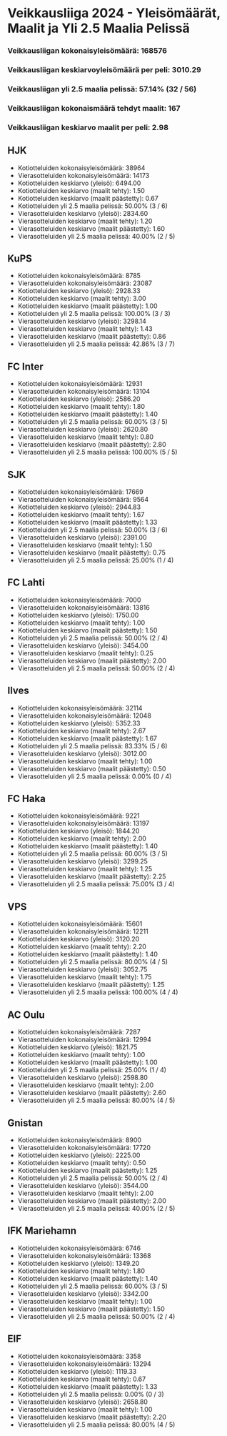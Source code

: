 # Veikkausliiga 2024 - Yleisömäärät, Maalit ja Yli 2.5 Maalia Pelissä

### Veikkausliigan kokonaisyleisömäärä: 168576
### Veikkausliigan keskiarvoyleisömäärä per peli: 3010.29
### Veikkausliigan yli 2.5 maalia pelissä: 57.14% (32 / 56)
### Veikkausliigan kokonaismäärä tehdyt maalit: 167
### Veikkausliigan keskiarvo maalit per peli: 2.98

## HJK
- Kotiotteluiden kokonaisyleisömäärä: 38964
- Vierasotteluiden kokonaisyleisömäärä: 14173
- Kotiotteluiden keskiarvo (yleisö): 6494.00
- Kotiotteluiden keskiarvo (maalit tehty): 1.50
- Kotiotteluiden keskiarvo (maalit päästetty): 0.67
- Kotiotteluiden yli 2.5 maalia pelissä: 50.00% (3 / 6)
- Vierasotteluiden keskiarvo (yleisö): 2834.60
- Vierasotteluiden keskiarvo (maalit tehty): 1.20
- Vierasotteluiden keskiarvo (maalit päästetty): 1.60
- Vierasotteluiden yli 2.5 maalia pelissä: 40.00% (2 / 5)

## KuPS
- Kotiotteluiden kokonaisyleisömäärä: 8785
- Vierasotteluiden kokonaisyleisömäärä: 23087
- Kotiotteluiden keskiarvo (yleisö): 2928.33
- Kotiotteluiden keskiarvo (maalit tehty): 3.00
- Kotiotteluiden keskiarvo (maalit päästetty): 1.00
- Kotiotteluiden yli 2.5 maalia pelissä: 100.00% (3 / 3)
- Vierasotteluiden keskiarvo (yleisö): 3298.14
- Vierasotteluiden keskiarvo (maalit tehty): 1.43
- Vierasotteluiden keskiarvo (maalit päästetty): 0.86
- Vierasotteluiden yli 2.5 maalia pelissä: 42.86% (3 / 7)

## FC Inter
- Kotiotteluiden kokonaisyleisömäärä: 12931
- Vierasotteluiden kokonaisyleisömäärä: 13104
- Kotiotteluiden keskiarvo (yleisö): 2586.20
- Kotiotteluiden keskiarvo (maalit tehty): 1.80
- Kotiotteluiden keskiarvo (maalit päästetty): 1.40
- Kotiotteluiden yli 2.5 maalia pelissä: 60.00% (3 / 5)
- Vierasotteluiden keskiarvo (yleisö): 2620.80
- Vierasotteluiden keskiarvo (maalit tehty): 0.80
- Vierasotteluiden keskiarvo (maalit päästetty): 2.80
- Vierasotteluiden yli 2.5 maalia pelissä: 100.00% (5 / 5)

## SJK
- Kotiotteluiden kokonaisyleisömäärä: 17669
- Vierasotteluiden kokonaisyleisömäärä: 9564
- Kotiotteluiden keskiarvo (yleisö): 2944.83
- Kotiotteluiden keskiarvo (maalit tehty): 1.67
- Kotiotteluiden keskiarvo (maalit päästetty): 1.33
- Kotiotteluiden yli 2.5 maalia pelissä: 50.00% (3 / 6)
- Vierasotteluiden keskiarvo (yleisö): 2391.00
- Vierasotteluiden keskiarvo (maalit tehty): 1.50
- Vierasotteluiden keskiarvo (maalit päästetty): 0.75
- Vierasotteluiden yli 2.5 maalia pelissä: 25.00% (1 / 4)

## FC Lahti
- Kotiotteluiden kokonaisyleisömäärä: 7000
- Vierasotteluiden kokonaisyleisömäärä: 13816
- Kotiotteluiden keskiarvo (yleisö): 1750.00
- Kotiotteluiden keskiarvo (maalit tehty): 1.00
- Kotiotteluiden keskiarvo (maalit päästetty): 1.50
- Kotiotteluiden yli 2.5 maalia pelissä: 50.00% (2 / 4)
- Vierasotteluiden keskiarvo (yleisö): 3454.00
- Vierasotteluiden keskiarvo (maalit tehty): 0.25
- Vierasotteluiden keskiarvo (maalit päästetty): 2.00
- Vierasotteluiden yli 2.5 maalia pelissä: 50.00% (2 / 4)

## Ilves
- Kotiotteluiden kokonaisyleisömäärä: 32114
- Vierasotteluiden kokonaisyleisömäärä: 12048
- Kotiotteluiden keskiarvo (yleisö): 5352.33
- Kotiotteluiden keskiarvo (maalit tehty): 2.67
- Kotiotteluiden keskiarvo (maalit päästetty): 1.67
- Kotiotteluiden yli 2.5 maalia pelissä: 83.33% (5 / 6)
- Vierasotteluiden keskiarvo (yleisö): 3012.00
- Vierasotteluiden keskiarvo (maalit tehty): 1.00
- Vierasotteluiden keskiarvo (maalit päästetty): 0.50
- Vierasotteluiden yli 2.5 maalia pelissä: 0.00% (0 / 4)

## FC Haka
- Kotiotteluiden kokonaisyleisömäärä: 9221
- Vierasotteluiden kokonaisyleisömäärä: 13197
- Kotiotteluiden keskiarvo (yleisö): 1844.20
- Kotiotteluiden keskiarvo (maalit tehty): 2.00
- Kotiotteluiden keskiarvo (maalit päästetty): 1.40
- Kotiotteluiden yli 2.5 maalia pelissä: 60.00% (3 / 5)
- Vierasotteluiden keskiarvo (yleisö): 3299.25
- Vierasotteluiden keskiarvo (maalit tehty): 1.25
- Vierasotteluiden keskiarvo (maalit päästetty): 2.25
- Vierasotteluiden yli 2.5 maalia pelissä: 75.00% (3 / 4)

## VPS
- Kotiotteluiden kokonaisyleisömäärä: 15601
- Vierasotteluiden kokonaisyleisömäärä: 12211
- Kotiotteluiden keskiarvo (yleisö): 3120.20
- Kotiotteluiden keskiarvo (maalit tehty): 2.20
- Kotiotteluiden keskiarvo (maalit päästetty): 1.40
- Kotiotteluiden yli 2.5 maalia pelissä: 80.00% (4 / 5)
- Vierasotteluiden keskiarvo (yleisö): 3052.75
- Vierasotteluiden keskiarvo (maalit tehty): 1.75
- Vierasotteluiden keskiarvo (maalit päästetty): 1.25
- Vierasotteluiden yli 2.5 maalia pelissä: 100.00% (4 / 4)

## AC Oulu
- Kotiotteluiden kokonaisyleisömäärä: 7287
- Vierasotteluiden kokonaisyleisömäärä: 12994
- Kotiotteluiden keskiarvo (yleisö): 1821.75
- Kotiotteluiden keskiarvo (maalit tehty): 1.00
- Kotiotteluiden keskiarvo (maalit päästetty): 1.00
- Kotiotteluiden yli 2.5 maalia pelissä: 25.00% (1 / 4)
- Vierasotteluiden keskiarvo (yleisö): 2598.80
- Vierasotteluiden keskiarvo (maalit tehty): 2.00
- Vierasotteluiden keskiarvo (maalit päästetty): 2.60
- Vierasotteluiden yli 2.5 maalia pelissä: 80.00% (4 / 5)

## Gnistan
- Kotiotteluiden kokonaisyleisömäärä: 8900
- Vierasotteluiden kokonaisyleisömäärä: 17720
- Kotiotteluiden keskiarvo (yleisö): 2225.00
- Kotiotteluiden keskiarvo (maalit tehty): 0.50
- Kotiotteluiden keskiarvo (maalit päästetty): 1.25
- Kotiotteluiden yli 2.5 maalia pelissä: 50.00% (2 / 4)
- Vierasotteluiden keskiarvo (yleisö): 3544.00
- Vierasotteluiden keskiarvo (maalit tehty): 2.00
- Vierasotteluiden keskiarvo (maalit päästetty): 2.00
- Vierasotteluiden yli 2.5 maalia pelissä: 40.00% (2 / 5)

## IFK Mariehamn
- Kotiotteluiden kokonaisyleisömäärä: 6746
- Vierasotteluiden kokonaisyleisömäärä: 13368
- Kotiotteluiden keskiarvo (yleisö): 1349.20
- Kotiotteluiden keskiarvo (maalit tehty): 1.80
- Kotiotteluiden keskiarvo (maalit päästetty): 1.40
- Kotiotteluiden yli 2.5 maalia pelissä: 60.00% (3 / 5)
- Vierasotteluiden keskiarvo (yleisö): 3342.00
- Vierasotteluiden keskiarvo (maalit tehty): 1.00
- Vierasotteluiden keskiarvo (maalit päästetty): 1.50
- Vierasotteluiden yli 2.5 maalia pelissä: 50.00% (2 / 4)

## EIF
- Kotiotteluiden kokonaisyleisömäärä: 3358
- Vierasotteluiden kokonaisyleisömäärä: 13294
- Kotiotteluiden keskiarvo (yleisö): 1119.33
- Kotiotteluiden keskiarvo (maalit tehty): 0.67
- Kotiotteluiden keskiarvo (maalit päästetty): 1.33
- Kotiotteluiden yli 2.5 maalia pelissä: 0.00% (0 / 3)
- Vierasotteluiden keskiarvo (yleisö): 2658.80
- Vierasotteluiden keskiarvo (maalit tehty): 1.00
- Vierasotteluiden keskiarvo (maalit päästetty): 2.20
- Vierasotteluiden yli 2.5 maalia pelissä: 80.00% (4 / 5)

